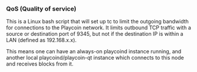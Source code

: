 ### QoS (Quality of service) ###

This is a Linux bash script that will set up tc to limit the outgoing bandwidth for connections to the Playcoin network. It limits outbound TCP traffic with a source or destination port of 9345, but not if the destination IP is within a LAN (defined as 192.168.x.x).

This means one can have an always-on playcoind instance running, and another local playcoind/playcoin-qt instance which connects to this node and receives blocks from it.
